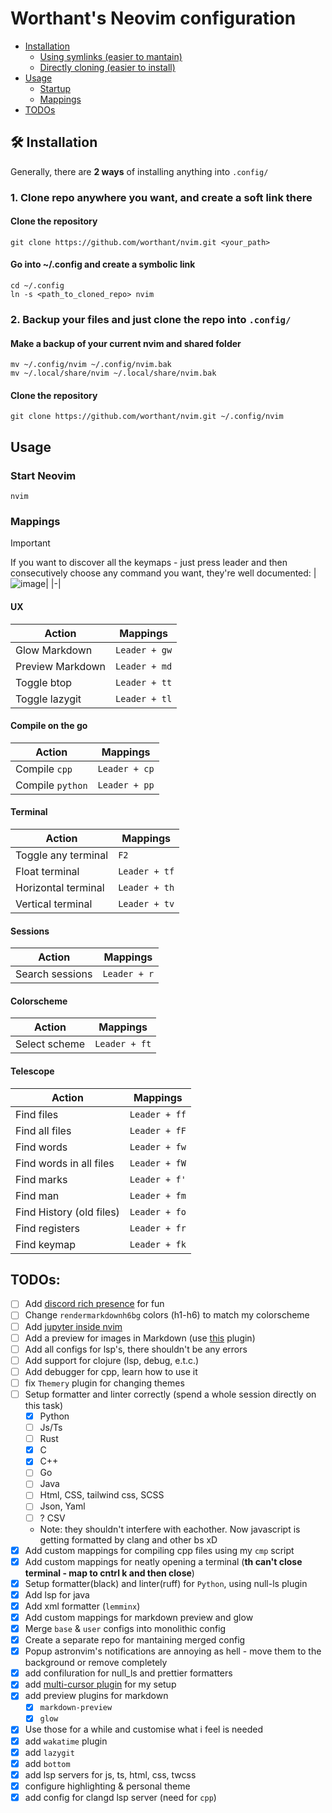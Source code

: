 # Worthant's Neovim configuration

- [Installation](#install)
  - [Using symlinks (easier to mantain)](#symlink)
  - [Directly cloning (easier to install)](#direct)
- [Usage](#usage)
  - [Startup](#start)
  - [Mappings](#mappings)
- [TODOs](#todo)

<a id="install"></a>

## 🛠️ Installation

Generally, there are **2 ways** of installing anything into `.config/`

<a id="symlink"></a>

### 1. Clone repo anywhere you want, and create a soft link there

#### Clone the repository

```shell
git clone https://github.com/worthant/nvim.git <your_path>
```

#### Go into ~/.config and create a symbolic link

```shell
cd ~/.config
ln -s <path_to_cloned_repo> nvim
```

<a id="direct"></a>

### 2. Backup your files and just clone the repo into `.config/`

#### Make a backup of your current nvim and shared folder

```shell
mv ~/.config/nvim ~/.config/nvim.bak
mv ~/.local/share/nvim ~/.local/share/nvim.bak
```

#### Clone the repository

```shell
git clone https://github.com/worthant/nvim.git ~/.config/nvim
```

<a id="usage"></a>

## Usage

<a id="start"></a>

### Start Neovim

```shell
nvim
```

<a id="mappings"></a>

### Mappings

> [!IMPORTANT] 
> If you want to discover all the keymaps - just press leader and
> then consecutively choose any command you want, they're well documented:
> |![image](https://github.com/user-attachments/assets/22492c4a-380c-456e-8f51-34f69ebbfb14)|
> |-|

#### UX

| Action           | Mappings      |
| ---------------- | ------------- |
| Glow Markdown    | `Leader + gw` |
| Preview Markdown | `Leader + md` |
| Toggle btop      | `Leader + tt` |
| Toggle lazygit   | `Leader + tl` |

#### Compile on the go

| Action           | Mappings      |
| ---------------- | ------------- |
| Compile `cpp`    | `Leader + cp` |
| Compile `python` | `Leader + pp` |

#### Terminal

| Action              | Mappings      |
| ------------------- | ------------- |
| Toggle any terminal | `F2`          |
| Float terminal      | `Leader + tf` |
| Horizontal terminal | `Leader + th` |
| Vertical terminal   | `Leader + tv` |

#### Sessions

| Action          | Mappings     |
| --------------- | ------------ |
| Search sessions | `Leader + r` |

#### Colorscheme

| Action        | Mappings      |
| ------------- | ------------- |
| Select scheme | `Leader + ft` |

#### Telescope

| Action                   | Mappings      |
| ------------------------ | ------------- |
| Find files               | `Leader + ff` |
| Find all files           | `Leader + fF` |
| Find words               | `Leader + fw` |
| Find words in all files  | `Leader + fW` |
| Find marks               | `Leader + f'` |
| Find man                 | `Leader + fm` |
| Find History (old files) | `Leader + fo` |
| Find registers           | `Leader + fr` |
| Find keymap              | `Leader + fk` |

<a id="todo"></a>

## TODOs:

- [ ] Add [discord rich presence](https://github.com/andweeb/presence.nvim?tab=readme-ov-file#notes) for fun
- [ ] Change `rendermarkdownh6bg` colors (h1-h6) to match my colorscheme 
- [ ] Add [jupyter inside nvim](https://github.com/dccsillag/magma-nvim)
- [ ] Add a preview for images in Markdown (use
      [this](https://github.com/3rd/image.nvim) plugin)
- [ ] Add all configs for lsp's, there shouldn't be any errors
- [ ] Add support for clojure (lsp, debug, e.t.c.)
- [ ] Add debugger for cpp, learn how to use it
- [ ] fix `Themery` plugin for changing themes
- [ ] Setup formatter and linter correctly (spend a whole session directly on this task)
  - [x] Python
  - [ ] Js/Ts
  - [ ] Rust
  - [x] C
  - [x] C++
  - [ ] Go
  - [ ] Java
  - [ ] Html, CSS, tailwind css, SCSS
  - [ ] Json, Yaml
  - [ ] ? CSV
  - Note: they shouldn't interfere with eachother. Now javascript is getting
    formatted by clang and other bs xD
- [x] Add custom mappings for compiling cpp files using my `cmp` script
- [x] Add custom mappings for neatly opening a terminal (**<leader>th can't
      close terminal - map to cntrl k and then close**)
- [x] Setup formatter(black) and linter(ruff) for `Python`, using null-ls plugin
- [x] Add lsp for java
- [x] Add xml formatter (`lemminx`)
- [x] Add custom mappings for markdown preview and glow
- [x] Merge `base` & `user` configs into monolithic config
- [x] Create a separate repo for mantaining merged config
- [x] Popup astronvim's notifications are annoying as hell - move them to the
      background or remove completely
- [x] add confiluration for null_ls and prettier formatters
- [x] add [multi-cursor plugin](https://github.com/smoka7/multicursors.nvim) for
      my setup
- [x] add preview plugins for markdown
  - [x] `markdown-preview`
  - [x] `glow`
- [x] Use those for a while and customise what i feel is needed
- [x] add `wakatime` plugin
- [x] add `lazygit`
- [x] add `bottom`
- [x] add lsp servers for js, ts, html, css, twcss
- [x] configure highlighting & personal theme
- [x] add config for clangd lsp server (need for `cpp`)
